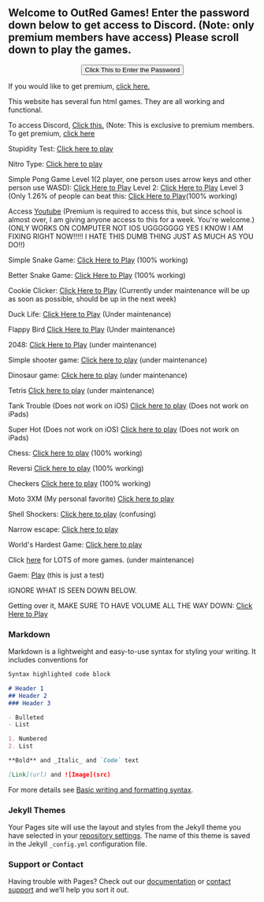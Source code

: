 ## Welcome to OutRed Games! Enter the password down below to get access to Discord. (Note: only premium members have access) Please scroll down to play the games.

<SCRIPT>
function passWord() {
var testV = 1;
var pass1 = prompt('Please Enter the Password to access discord',' ');
while (testV < 3) {
if (!pass1) 
history.go(-1);
if (pass1.toLowerCase() == "bobux") {
alert('Access Granted. æ‹¾');
window.open('discord.html');
break;
} 
testV+=1;
var pass1 = 
prompt('Access Denied - Password Incorrect, Please Try Again.','Password');
}
if (pass1.toLowerCase()!="password" & testV ==3) 
history.go(-1);
return " ";
} 
</SCRIPT>
<CENTER>
<FORM>
<input type="button" value="Click This to Enter the Password" onClick="passWord()">
</FORM>
</CENTER>

If you would like to get premium, [click here.](https://outred.github.io/premium.md)

This website has several fun html games. They are all working and functional. 

To access Discord, [Click this.](https://outred.github.io/discord.md) (Note: This is exclusive to premium members. To get premium, [click here](https://outred.github.io/premium.md) 
 
Stupidity Test: [Click here to play](https://outred.github.io/stupidtest.html)
 
 Nitro Type: [Click here to play](https://outred.github.io/nitrotype.html)


Simple Pong Game Level 1(2 player, one person uses arrow keys and other person use WASD): [Click Here to Play](https://outred.github.io/Pong.html) Level 2: [Click Here to Play](https://outred.github.io/Ponglvl2.html) Level 3 (Only 1.26% of people can beat this: [Click Here to Play](https://outred.github.io/Ponglvl3.html)(100% working)

Access [Youtube](https://outred.github.io/mrbeastyt.html) (Premium is required to access this, but since school is almost over, I am giving anyone access to this for a week. You're welcome.) (ONLY WORKS ON COMPUTER NOT IOS UGGGGGGG YES I KNOW I AM FIXING RIGHT NOW!!!!! I HATE THIS DUMB THING JUST AS MUCH AS YOU DO!!)
 
 Simple Snake Game: [Click Here to Play](https://outred.github.io/Snake.html) (100% working)

Better Snake Game: [Click Here to Play](https://outred.github.io/Bettersnake.html) (100% working)

Cookie Clicker: [Click Here to Play](https://outred.github.io/workingcookieclicker.html) (Currently under maintenance will be up as soon as possible, should be up in the next week)

Duck Life: [Click Here to Play](https://outred.github.io/Ducklife.html) (Under maintenance)

Flappy Bird [Click Here to Play](https://outred.github.io/updatedflappybird.html) (Under maintenance)

2048: [Click Here to Play](https://outred.github.io/2048.html) (under maintenance)

Simple shooter game: [Click here to play](https://outred.github.io/Shooter.html) (under maintenance)

Dinosaur game: [Click here to play](https://outred.github.io/index.html) (under maintenance)

Tetris [Click here to play](https://outred.github.io/tetris.html) (under maintenance)

Tank Trouble (Does not work on iOS) [Click here to play](https://outred.github.io/tanktrouble.html) (Does not work on iPads)

Super Hot (Does not work on iOS) [Click here to play](https://outred.github.io/superhotmiami.html) (Does not work on iPads)

Chess: [Click here to play](https://outred.github.io/chess.html) (100% working)

Reversi [Click here to play](https://outred.github.io/reversi.html) (100% working)

Checkers [Click here to play](https://outred.github.io/checkers.html) (100% working)

Moto 3XM (My personal favorite) [Click here to play](https://outred.github.io/moto3xm.html)

Shell Shockers: [Click here to play](https://outred.github.io/shellshockers.html) (confusing)

Narrow escape: [Click here to play](https://outred.github.io/narrowescape.html) 

World's Hardest Game: [Click here to play](https://outred.github.io/worlds-hardest-game.swf)

Click [here](https://outred.github.io/games.json) for LOTS of more games. (under maintenance)

Gaem: [Play](https://outred.github.io/gaem.html) (this is just a test)

IGNORE WHAT IS SEEN DOWN BELOW.



Getting over it, MAKE SURE TO HAVE VOLUME ALL THE WAY DOWN: [Click Here to Play](https://sneakytime.com/rr/#.YKj6f2kpDqs)

### Markdown

Markdown is a lightweight and easy-to-use syntax for styling your writing. It includes conventions for

```markdown
Syntax highlighted code block

# Header 1
## Header 2
### Header 3

- Bulleted
- List

1. Numbered
2. List

**Bold** and _Italic_ and `Code` text

[Link](url) and ![Image](src)
```

For more details see [Basic writing and formatting syntax](https://docs.github.com/en/github/writing-on-github/getting-started-with-writing-and-formatting-on-github/basic-writing-and-formatting-syntax).

### Jekyll Themes

Your Pages site will use the layout and styles from the Jekyll theme you have selected in your [repository settings](https://github.com/OutRed/outred.github.io/settings/pages). The name of this theme is saved in the Jekyll `_config.yml` configuration file.

### Support or Contact

Having trouble with Pages? Check out our [documentation](https://docs.github.com/categories/github-pages-basics/) or [contact support](https://support.github.com/contact) and we’ll help you sort it out.
